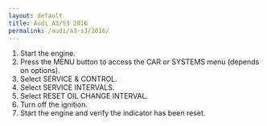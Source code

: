 ```yaml
---
layout: default
title: Audi A3/S3 2016
permalink: /audi/a3-s3/2016/
---
```

1. Start the engine.
2. Press the MENU button to access the CAR or SYSTEMS menu (depends on options).
3. Select SERVICE & CONTROL.
4. Select SERVICE INTERVALS.
5. Select RESET OIL CHANGE INTERVAL.
6. Turn off the ignition.
7. Start the engine and verify the indicator has been reset.
